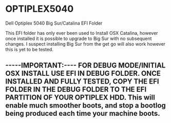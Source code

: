 # OPTIPLEX5040
Dell Optiplex 5040 Big Sur/Catalina EFI Folder

This EFI folder has only ever been used to Install OSX Catalina, however once installed it is possible to upgrade to Big Sur with no subsequent changes. I suspect installing Big Sur from the get go will also work however this is yet to be tested.


-----IMPORTANT:----
FOR DEBUG MODE/INITIAL OSX INSTALL USE EFI IN DEBUG FOLDER. ONCE INSTALLED AND FULLY TESTED, COPY THE EFI FOLDER IN THE DEBUG FOLDER TO THE EFI PARTITION OF YOUR OPTIPLEX HDD. This will enable much smoother boots, and stop a bootlog being produced each time your machine boots. 
-------------------






